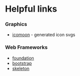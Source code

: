 # Helpful links

### Graphics
* [icomoon](icomoon.io) - generated icon svgs

### Web Frameworks
* [foundation](http://foundation.zurb.com/)
* [bootstrap](http://getbootstrap.com/)
* [skeleton](getskeleton.com)

